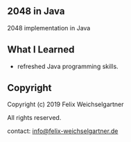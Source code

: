 ## 2048 in Java

2048 implementation in Java

## What I Learned

* refreshed Java programming skills.

## Copyright

Copyright (c) 2019 Felix Weichselgartner

All rights reserved.

contact: info@felix-weichselgartner.de